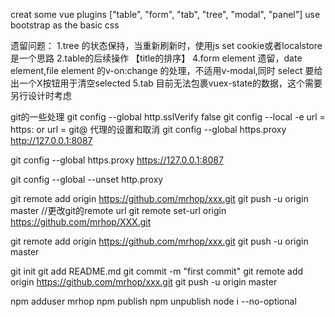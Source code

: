creat some vue plugins
["table",
 "form",
"tab",
 "tree",
 "modal",
 "panel"]
 use bootstrap as the basic css



 遗留问题：
 1.tree 的状态保持，当重新刷新时，使用js  set cookie或者localstore是一个思路
 2.table的后续操作 【title的排序】
 4.form element 遗留，date element,file element 的v-on:change 的处理，不适用v-modal,同时 select 要给出一个X按钮用于清空selected
 5.tab 目前无法包裹vuex-state的数据，这个需要另行设计时考虑



 git的一些处理
 git config --global http.sslVerify false
 git config --local -e
 url = https: or url = git@
  代理的设置和取消
 git config --global https.proxy http://127.0.0.1:8087

 git config --global https.proxy https://127.0.0.1:8087

 git config --global --unset http.proxy

git remote add origin https://github.com/mrhop/xxx.git
git push -u origin master
 //更改git的remote url
 git remote set-url origin https://github.com/mrhop/XXX.git

git remote add origin https://github.com/mrhop/xxx.git
git push -u origin master

git init
git add README.md
git commit -m "first commit"
git remote add origin https://github.com/mrhop/xxx.git
git push -u origin master

 npm adduser
 mrhop
 npm publish
 npm unpublish
 node i --no-optional

